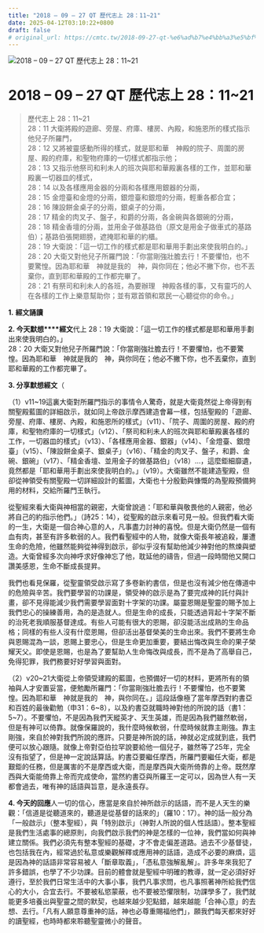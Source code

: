 ```yaml
---
title: "2018 – 09 – 27 QT 歷代志上 28：11~21"
date: 2025-04-12T03:10:22+0800
draft: false
# original_url: https://cmtc.tw/2018-09-27-qt-%e6%ad%b7%e4%bb%a3%e5%bf%97%e4%b8%8a-28%ef%bc%9a1121
---
```


![2018 – 09 – 27 QT 歷代志上 28：11~21](/images/qt.jpg   "2018 – 09 – 27 QT 歷代志上 28：11~21")

# 2018 – 09 – 27 QT 歷代志上 28：11~21

> 歷代志上 28：11~21  
> 28：11 大衛將殿的遊廊、旁屋、府庫、樓房、內殿，和施恩所的樣式指示他兒子所羅門，  
> 28：12 又將被靈感動所得的樣式，就是耶和華　神殿的院子、周圍的房屋、殿的府庫，和聖物府庫的一切樣式都指示他；  
> 28：13 又指示他祭司和利未人的班次與耶和華殿裏各樣的工作，並耶和華殿裏一切器皿的樣式，  
> 28：14 以及各樣應用金器的分兩和各樣應用銀器的分兩，  
> 28：15 金燈臺和金燈的分兩，銀燈臺和銀燈的分兩，輕重各都合宜；  
> 28：16 陳設餅金桌子的分兩，銀桌子的分兩，  
> 28：17 精金的肉叉子、盤子，和爵的分兩，各金碗與各銀碗的分兩，  
> 28：18 精金香壇的分兩，並用金子做基路伯（原文是用金子做車式的基路伯）；基路伯張開翅膀，遮掩耶和華的約櫃。  
> 28：19 大衛說：「這一切工作的樣式都是耶和華用手劃出來使我明白的。」  
> 28：20 大衛又對他兒子所羅門說：「你當剛強壯膽去行！不要懼怕，也不要驚惶。因為耶和華　神就是我的　神，與你同在；他必不撇下你，也不丟棄你，直到耶和華殿的工作都完畢了。  
> 28：21 有祭司和利未人的各班，為要辦理　神殿各樣的事，又有靈巧的人在各樣的工作上樂意幫助你；並有眾首領和眾民一心聽從你的命令。」

**1.** **經文誦讀**

**2. 今天默想****經文**代上 28：19 大衛說：「這一切工作的樣式都是耶和華用手劃出來使我明白的。」  
28：20 大衛又對他兒子所羅門說：「你當剛強壯膽去行！不要懼怕，也不要驚惶。因為耶和華　神就是我的　神，與你同在；他必不撇下你，也不丟棄你，直到耶和華殿的工作都完畢了。

**3. 分享默想經文**（

（1）v11~19這裏大衛對所羅門指示的事情令人驚奇，就是大衛竟然從上帝得到有關聖殿藍圖的詳細啟示，就如同上帝啟示摩西建造會幕一樣，包括聖殿的「遊廊、旁屋、府庫、樓房、內殿，和施恩所的樣式」（v11）、「院子、周圍的房屋、殿的府庫，和聖物府庫的一切樣式」（v12）、「祭司和利未人的班次與耶和華殿裏各樣的工作，一切器皿的樣式」（v13）、「各樣應用金器、銀器」（v14）、「金燈臺、銀燈臺」（v15）、「陳設餅金桌子、銀桌子」（v16）、「精金的肉叉子、盤子，和爵、金碗、銀碗」（v17）、「精金香壇、並用金子的做基路伯」（v18）…，這麼鉅細靡遺，竟然都是「耶和華用手劃出來使我明白的。」（v19）。大衛雖然不能建造聖殿，但卻從神領受有關聖殿一切詳細設計的藍圖，大衛也十分殷勤與慷慨的為聖殿預備夠用的材料，交給所羅門王執行。

從聖經來看大衛與神相當的親密，大衛曾說過：「耶和華與敬畏他的人親密，他必將自己的約指示他們。」（詩25：14），從聖殿的啟示來看可見一般。但我們看大衛的一生，大衛是一個合神心意的人，凡事盡力討神的喜悅。但是大衛仍然是一個有血有肉，甚至有許多軟弱的人。我們看聖經中的人物，就像大衛長年被追殺，屢遭生命的危險，他雖然能夠從神得到啟示，卻似乎沒有幫助他減少神對他的熬煉與塑造。大衛曾經多次向神呼求好像神忘了他，耽延他的禱告，但過一段時間他又開口讚美感恩，生命不斷成長提昇。

我們也看見保羅，從聖靈領受啟示寫了多卷新約書信，但是也沒有減少他在傳道中的危險與辛苦。我們要學習的功課是，領受神的啟示是為了要完成神的託付與計畫，卻不見得能減少我們需要學習面對十字架的功課。屬靈恩賜是聖靈的賜予加上我們忠心的操練善用，為的是造就人。但是生命的成長，只能透過背起十字架不斷的治死老我順服基督達成。有些人可能有很大的恩賜，卻沒能活出成熟的生命品格；同樣的有些人沒有什麼恩賜，但卻活出基督榮美的生命出來。我們不要將生命與恩賜混為一談，恩賜上要忠心，但是生命更加重要，要結出悔改與生命的果子榮耀天父。即使是恩賜，也是為了要幫助人生命悔改與成長，而不是為了高舉自己，免得犯罪，我們務要好好學習與面對。

（2）v20~21大衛從上帝領受建殿的藍圖，也預備好一切的材料，更將所有的領袖與人才安置妥當，便勉勵所羅門：「你當剛強壯膽去行！不要懼怕，也不要驚惶。因為耶和華　神就是我的　神，與你同在。」這段話像極了當年摩西對約書亞和百姓的最後勸勉（申31：6~8），以及約書亞就職時神對他的所說的話（書1：5~7）。不要懼怕，不是因為我們天縱英才、天生英雄，而是因為我們雖然軟弱，但是有神可以倚靠。就像保羅說的，我什麼時候軟弱，什麼時候就靠主剛強。靠主剛強，來自於神對我們所說的應許。只要是神所說的話，神就必定成就到底，我們便可以放心跟隨。就像上帝對亞伯拉罕說要給他一個兒子，雖然等了25年，完全沒有指望了，但是神一定說話算話。約書亞要繼任摩西，所羅門要繼任大衛，都是艱鉅的任務，但是厲害的不是摩西或大衛，而是摩西與大衛所倚靠的上帝。既然摩西與大衛能倚靠上帝而完成使命，當然約書亞與所羅王一定可以，因為世人有一天都會過去，唯有神的話語與旨意，是永遠長存。

**4. 今天的回應**人一切的信心，應當是來自於神所啟示的話語，而不是人天生的樂觀：「信道是從聽道來的，聽道是從基督的話來的」（羅10：17）。神的話一般分為「一般啟示」（整本聖經），與「特別啟示」（神對人所說的個人性話語）。整本聖經是我們生活處事的總原則，向我們啟示我們的神是怎樣的一位神，我們當如何與神建立關係。我們必須先有整本聖經的基礎，才不會走偏差道路。過去不少基督徒，也包括我在內，經常過於私意或樂觀解釋或應用神的話語，造成不必要的麻煩，這是因為神的話語非常容易被人「斷章取義」，「憑私意強解亂解」。許多年來我犯了許多錯誤，也學了不少功課。目前的體會就是聖經中明確的教導，就一定必須好好遵行，至於我們日常生活中的大事小事，我們凡事求問，也凡事照著神所給我們信心的大小，合宜去行。不要被私慾蒙蔽，也不要被恐懼限制，功課學多了，我們就能更多培養出與聖靈之間的默契，也越來越少犯點錯，越來越能「合神心意」的去想、去行。「凡有人願意尊重神的話，神也必尊重賜福他們」，願我們每天都來好好的讀聖經，也時時都來聆聽聖靈微小的聲音。
